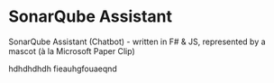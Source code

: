 SonarQube Assistant
===================

SonarQube Assistant (Chatbot) - written in F# & JS, represented by a mascot (à la Microsoft Paper Clip)


hdhdhdhdh
fieauhgfouaeqnd



